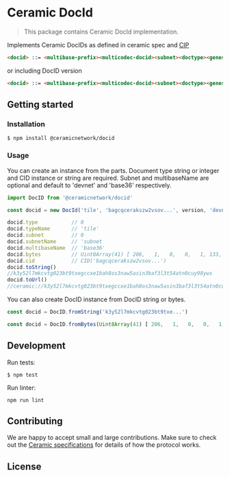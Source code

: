 # Ceramic DocId

> This package contains Ceramic DocId implementation.

Implements Ceramic DocIDs as defined in ceramic spec and [CIP](https://github.com/ceramicnetwork/CIP/blob/master/CIPs/CIP-59/CIP-59.md)

```html
<docid> ::= <multibase-prefix><multicodec-docid><subnet><doctype><genesis-cid-bytes>
```
or including DocID version

```html
<docid> ::= <multibase-prefix><multicodec-docid><subnet><doctype><genesis-cid-bytes><version-cid-bytes>
```

## Getting started

### Installation
```
$ npm install @ceramicnetwork/docid
```

### Usage

You can create an instance from the parts. Document type string or integer and CID instance or string are required. Subnet and multibaseName are optional and default to 'devnet' and 'base36' respectively. 

```js
import DocID from '@ceramicnetwork/docid'

const docid = new DocId('tile', 'bagcqcerakszw2vsov...', version, 'devnet', 'base36)

docid.type           // 0
docid.typeName       // 'tile'
docid.subnet         // 0
docid.subnetName     // 'subnet
docid.multibaseName  // 'base36'
docid.bytes          // Uint8Array(41) [ 206,   1,   0,   0,   1, 133,   1, ...] 
docid.cid            // CID('bagcqcerakszw2vsov...')
docid.toString()     
//k3y52l7mkcvtg023bt9txegccxe1bah8os3naw5asin3baf3l3t54atn0cuy98yws
docid.toUrl()   
//ceramic://k3y52l7mkcvtg023bt9txegccxe1bah8os3naw5asin3baf3l3t54atn0cuy98yws
```

You can also create DocID instance from DocID string or bytes.

```js
const docid = DocID.fromString('k3y52l7mkcvtg023bt9txe...')
```

```js
const docid = DocID.fromBytes(Uint8Array(41) [ 206,   1,   0,   0,   1, 133,   1, ...])
```

## Development
Run tests:
```
$ npm test
```

Run linter:
```
npm run lint
```

## Contributing
We are happy to accept small and large contributions. Make sure to check out the [Ceramic specifications](https://github.com/ceramicnetwork/specs) for details of how the protocol works.

## License